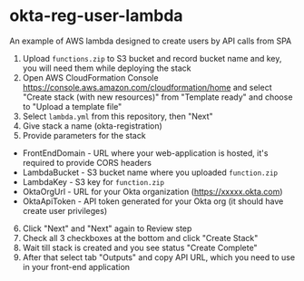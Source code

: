 # okta-reg-user-lambda

An example of AWS lambda designed to create users by API calls from SPA

1. Upload `functions.zip` to S3 bucket and record bucket name and key, you will need them while deploying the stack
2. Open AWS CloudFormation Console https://console.aws.amazon.com/cloudformation/home and select "Create stack (with new resources)" from "Template ready" and choose to "Upload a template file"
3. Select `lambda.yml` from this repository, then "Next"
4. Give stack a name (okta-registration)
5. Provide parameters for the stack
  - FrontEndDomain - URL where your web-application is hosted, it's required to provide CORS headers
  - LambdaBucket - S3 bucket name where you uploaded `function.zip`
  - LambdaKey - S3 key for `function.zip`
  - OktaOrgUrl - URL for your Okta organization (https://xxxxx.okta.com)
  - OktaApiToken - API token generated for your Okta org (it should have create user privileges)
6. Click "Next" and "Next" again to Review step
7. Check all 3 checkboxes at the bottom and click "Create Stack"
8. Wait till stack is created and you see status "Create Complete"
9. After that select tab "Outputs" and copy API URL, which you need to use in your front-end application

